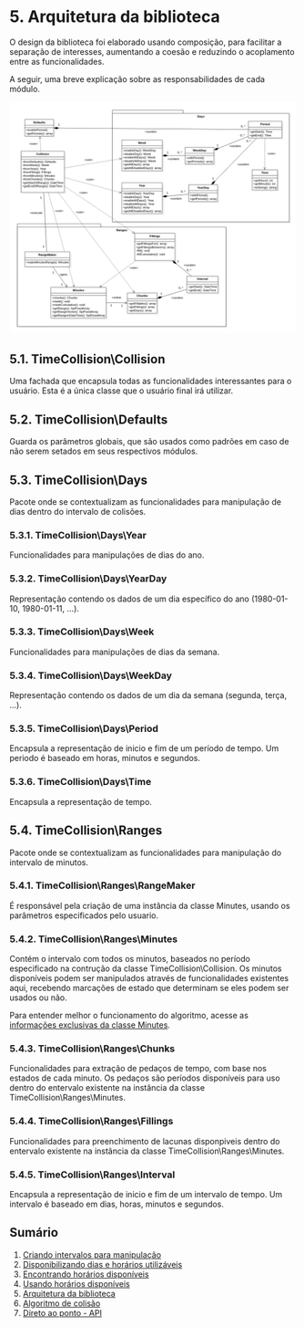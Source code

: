 # 5. Arquitetura da biblioteca

O design da biblioteca foi elaborado usando composição, para facilitar a separação de interesses, aumentando a coesão e reduzindo o acoplamento entre as funcionalidades.

A seguir, uma breve explicação sobre as responsabilidades de cada módulo.

![Diagrama de Classes](images/class-diagram.png)

## 5.1. TimeCollision\Collision

Uma fachada que encapsula todas as funcionalidades interessantes para o usuário. Esta é a única classe que o usuário final irá utilizar.

## 5.2. TimeCollision\Defaults

Guarda os parâmetros globais, que são usados como padrões em caso de não serem setados em seus respectivos módulos.

## 5.3. TimeCollision\Days

Pacote onde se contextualizam as funcionalidades para manipulação de dias dentro do intervalo de colisões.

### 5.3.1. TimeCollision\Days\Year

Funcionalidades para manipulações de dias do ano.

### 5.3.2. TimeCollision\Days\YearDay

Representação contendo os dados de um dia específico do ano (1980-01-10, 1980-01-11, ...).

### 5.3.3. TimeCollision\Days\Week

Funcionalidades para manipulações de dias da semana.

### 5.3.4. TimeCollision\Days\WeekDay

Representação contendo os dados de um dia da semana (segunda, terça, ...).

### 5.3.5. TimeCollision\Days\Period

Encapsula a representação de inicio e fim de um período de tempo. Um periodo é baseado em horas, minutos e segundos.

### 5.3.6. TimeCollision\Days\Time

Encapsula a representação de tempo.

## 5.4. TimeCollision\Ranges

Pacote onde se contextualizam as funcionalidades para manipulação do intervalo de minutos.

### 5.4.1. TimeCollision\Ranges\RangeMaker

É responsável pela criação de uma instância da classe Minutes, usando os parâmetros especificados pelo usuario.

### 5.4.2. TimeCollision\Ranges\Minutes

Contém o intervalo com todos os minutos, baseados no período especificado na contrução da classe TimeCollision\Collision.
Os minutos disponíveis podem ser manipulados através de funcionalidades existentes aqui, recebendo marcações de estado que determinam se eles podem ser usados ou não.

Para entender melhor o funcionamento do algoritmo, acesse as [informações exclusivas da classe Minutes](minutes.md).

### 5.4.3. TimeCollision\Ranges\Chunks

Funcionalidades para extração de pedaços de tempo, com base nos estados de cada minuto. Os pedaços são períodos disponíveis para uso dentro do entervalo existente na instância da classe TimeCollision\Ranges\Minutes.

### 5.4.4. TimeCollision\Ranges\Fillings

Funcionalidades para preenchimento de lacunas disponpiveis dentro do entervalo existente na instância da classe TimeCollision\Ranges\Minutes.

### 5.4.5. TimeCollision\Ranges\Interval

Encapsula a representação de inicio e fim de um intervalo de tempo. Um intervalo é baseado em dias, horas, minutos e segundos.

## Sumário

1. [Criando intervalos para manipulação](ranges.md)
2. [Disponibilizando dias e horários utilizáveis](allowance.md)
3. [Encontrando horários disponíveis](search.md)
4. [Usando horários disponíveis](fitting.md)
5. [Arquitetura da biblioteca](architecture.md)
6. [Algoritmo de colisão](minutes.md)
7. [Direto ao ponto - API](api.md)
